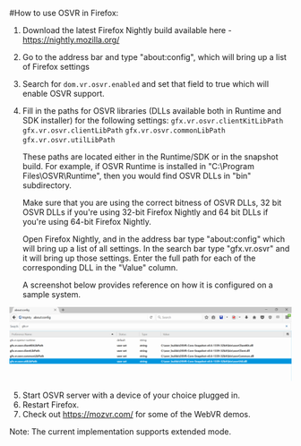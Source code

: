 #How to use OSVR in Firefox:

1. Download the latest Firefox Nightly build available here - <https://nightly.mozilla.org/>
2. Go to the address bar and type "about:config", which will bring up a list of Firefox settings
3. Search for `dom.vr.osvr.enabled` and set that field to true which will enable OSVR support.
4. Fill in the paths for OSVR libraries (DLLs available both in Runtime and SDK installer) for the following settings:
	`gfx.vr.osvr.clientKitLibPath`
	`gfx.vr.osvr.clientLibPath`
	`gfx.vr.osvr.commonLibPath`
	`gfx.vr.osvr.utilLibPath`

	These paths are located either in the Runtime/SDK or in the snapshot build. For example, if OSVR Runtime is installed in "C:\Program Files\OSVR\Runtime\", then you would find OSVR DLLs in "bin" subdirectory.

	Make sure that you are using the correct bitness of OSVR DLLs, 32 bit OSVR DLLs if you're using 32-bit Firefox Nightly and 64 bit DLLs if you're using 64-bit Firefox Nightly.

	Open Firefox Nightly, and in the address bar type "about:config" which will bring up a list of all settings. In the search bar type "gfx.vr.osvr" and it will bring up those settings. Enter the full path for each of the corresponding DLL in the "Value" column.

	A screenshot below provides reference on how it is configured on a sample system.

![](WebVRConfig.PNG)
	
5. Start OSVR server with a device of your choice plugged in.
6. Restart Firefox.
7. Check out <https://mozvr.com/> for some of the WebVR demos.

Note: The current implementation supports extended mode.
